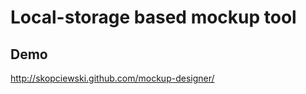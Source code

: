 Local-storage based mockup tool
===============================

Demo
----

<http://skopciewski.github.com/mockup-designer/>

